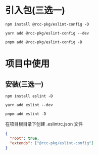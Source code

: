 # 引入包(三选一)

```
npm install @rcc-pkg/eslint-config -D

yarn add @rcc-pkg/eslint-config --dev

pnpm add @rcc-pkg/eslint-config -D
```
# 项目中使用
## 安装(三选一)
```
npm install eslint -D

yarn add eslint --dev

pnpm add eslint -D
```

在项目根目录下创建 .eslintrc.json 文件
```json
{
  "root": true,
  "extends": ["@rcc-pkg/eslint-config"]
}
```
